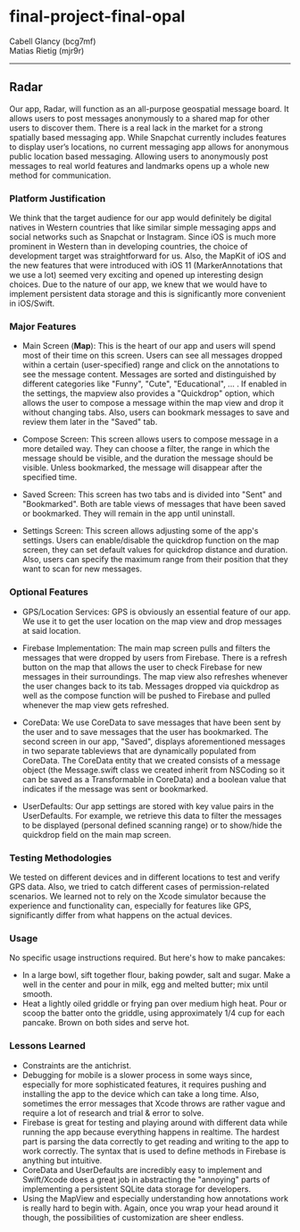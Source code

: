 # final-project-final-opal

Cabell Glancy (bcg7mf) <br>
Matias Rietig (mjr9r)

---
## Radar
Our app, Radar, will function as an all-purpose geospatial message board. It allows users to post messages anonymously to a shared map for other users to discover them. There is a real lack in the market for a strong spatially based messaging app. While Snapchat currently includes features to display user’s locations, no current messaging app allows for anonymous public location based messaging. Allowing users to anonymously post messages to real world features and landmarks opens up a whole new method for communication. 

### Platform Justification
We think that the target audience for our app would definitely be digital natives in Western countries that like similar simple messaging apps and social networks such as Snapchat or Instagram. Since iOS is much more prominent in Western than in developing countries, the choice of development target was straightforward for us. Also, the MapKit of iOS and the new features that were introduced with iOS 11 (MarkerAnnotations that we use a lot) seemed very exciting and opened up interesting design choices.
Due to the nature of our app, we knew that we would have to implement persistent data storage and this is significantly more convenient in iOS/Swift.

### Major Features
- Main Screen (**Map**): This is the heart of our app and users will spend most of their time on this screen. Users can see all messages dropped within a certain (user-specified) range and click on the annotations to see the message content. Messages are sorted and distinguished by different categories like "Funny", "Cute", "Educational", ... . If enabled in the settings, the mapview also provides a "Quickdrop" option, which allows the user to compose a message within the map view and drop it without changing tabs. Also, users can bookmark messages to save and review them later in the "Saved" tab.

- Compose Screen: This screen allows users to compose message in a more detailed way. They can choose a filter, the range in which the message should be visible, and the duration the message should be visible. Unless bookmarked, the message will disappear after the specified time.

- Saved Screen: This screen has two tabs and is divided into "Sent" and "Bookmarked". Both are table views of messages that have been saved or bookmarked. They will remain in the app until uninstall.

- Settings Screen: This screen allows adjusting some of the app's settings. Users can enable/disable the quickdrop function on the map screen, they can set default values for quickdrop distance and duration. Also, users can specify the maximum range from their position that they want to scan for new messages.

### Optional Features
- GPS/Location Services: GPS is obviously an essential feature of our app. We use it to get the user location on the map view and drop messages at said location. 

- Firebase Implementation: The main map screen pulls and filters the messages that were dropped by users from Firebase. There is a refresh button on the map that allows the user to check Firebase for new messages in their surroundings. The map view also refreshes whenever the user changes back to its tab. Messages dropped via quickdrop as well as the compose function will be pushed to Firebase and pulled whenever the map view gets refreshed.

- CoreData: We use CoreData to save messages that have been sent by the user and to save messages that the user has bookmarked. The second screen in our app, "Saved", displays aforementioned messages in two separate tableviews that are dynamically populated from CoreData. The CoreData entity that we created consists of a message object (the Message.swift class we created inherit from NSCoding so it can be saved as a Transformable in CoreData) and a boolean value that indicates if the message was sent or bookmarked.

- UserDefaults: Our app settings are stored with key value pairs in the UserDefaults. For example, we retrieve this data to filter the messages to be displayed (personal defined scanning range) or to show/hide the quickdrop field on the main map screen. 

### Testing Methodologies
We tested on different devices and in different locations to test and verify GPS data. Also, we tried to catch different cases of permission-related scenarios. We learned not to rely on the Xcode simulator because the experience and functionality can, especially for features like GPS, significantly differ from what happens on the actual devices.

### Usage
No specific usage instructions required. But here's how to make pancakes:
- In a large bowl, sift together flour, baking powder, salt and sugar. Make a well in the center and pour in milk, egg and melted butter; mix until smooth.
- Heat a lightly oiled griddle or frying pan over medium high heat. Pour or scoop the batter onto the griddle, using approximately 1/4 cup for each pancake. Brown on both sides and serve hot.

### Lessons Learned
- Constraints are the antichrist.
- Debugging for mobile is a slower process in some ways since, especially for more sophisticated features, it requires pushing and installing the app to the device which can take a long time. Also, sometimes the error messages that Xcode throws are rather vague and require a lot of research and trial & error to solve.
- Firebase is great for testing and playing around with different data while running the app because everything happens in realtime. The hardest part is parsing the data correctly to get reading and writing to the app to work correctly. The syntax that is used to define methods in Firebase is anything but intuitive.
- CoreData and UserDefaults are incredibly easy to implement and Swift/Xcode does a great job in abstracting the "annoying" parts of implementing a persistent SQLite data storage for developers.
- Using the MapView and especially understanding how annotations work is really hard to begin with. Again, once you wrap your head around it though, the possibilities of customization are sheer endless.
